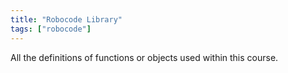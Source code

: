 ```yaml
---
title: "Robocode Library"
tags: ["robocode"]
---
```

All the definitions of functions or objects used within this course. 